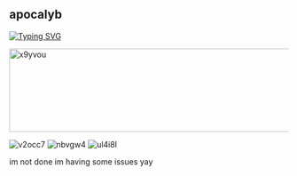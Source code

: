 ## apocalyb

[![Typing SVG](https://readme-typing-svg.demolab.com?font=Minecraft&weight=80&size=20&pause=1000&color=FFFFFF&background=00000041&multiline=true&width=700&height=70&lines=%3CMinuteTech%3E+whats+up+with+you+and+betraying%3F;%3CWemmbu%3E+whats+up+with+you+and+your+paranoia%3F)](https://git.io/typing-svg)


<img width="1130" height="150" alt="x9yvou" src="https://github.com/user-attachments/assets/fe4ad3a4-9f0f-4bbd-9469-b4f22d9b1122" />

![v2occ7](https://github.com/user-attachments/assets/e2fdf28d-9adc-4307-b71e-25f01ae8c45c)
![nbvgw4](https://github.com/user-attachments/assets/1ccce610-ffc3-489e-9336-e70b718eff52)
![ul4i8l](https://github.com/user-attachments/assets/611fe3fe-0a21-45d1-ad3b-8a8747fbda58)


im not done im having some issues yay
